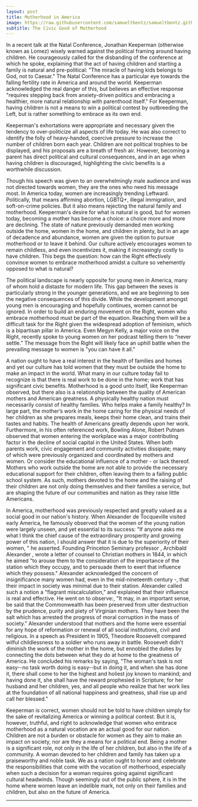 ```yaml
---
layout: post
title: Motherhood in America
image: https://raw.githubusercontent.com/samueltbentz/samueltbentz.github.io/master/images/theodore.jpg
subtitle: The Civic Good of Motherhood
---
```


In a recent talk at the Natal Conference, Jonathan Keeperman (otherwise known as Lomez) wisely warned against the political framing around having children. He courageously called for the disbanding of the conference at which he spoke, explaining that the act of having children and starting a family is natural and pre-political: "The miracle of having kids belongs to God, not to Caesar." The Natal Conference has a particular eye towards the falling fertility rate in America and around the world. Keeperman acknowledged the real danger of this, but believes an effective response "requires stepping back from anxiety-driven politics and embracing a healthier, more natural relationship with parenthood itself." For Keeperman, having children is not a means to win a political contest by outbreeding the Left, but is rather something to embrace as its own end.

Keeperman's exhortations were appropriate and necessary given the tendency to over-politicize all aspects of life today. He was also correct to identify the folly of heavy-handed, coercive pressure to increase the number of children born each year. Children are not political trophies to be displayed, and his proposals are a breath of fresh air. However, becoming a parent has direct political and cultural consequences, and in an age when having children is discouraged, highlighting the civic benefits is a worthwhile discussion.

Though his speech was given to an overwhelmingly male audience and was not directed towards women, they are the ones who need his message most. In America today, women are increasingly trending Leftward. Politically, that means affirming abortion, LGBTQ+, illegal immigration, and soft-on-crime policies. But it also means rejecting the natural family and motherhood. Keeperman's desire for what is natural is good, but for women today, becoming a mother has become a choice: a choice more and more are declining. The state of nature previously demanded men working outside the home, women in the home, and children in plenty, but in an age of decadence and abundance, women are given the option to pursue motherhood or to leave it behind. Our culture actively encourages women to remain childless, and even incentivizes it, making it increasingly costly to have children.  This begs the question: how can the Right effectively convince women to embrace motherhood amidst a culture so vehemently opposed to what is natural?

The political landscape is nearly opposite for young men in America, many of whom hold a distaste for modern life. This gap between the sexes is particularly strong in the younger generations, and we are beginning to see the negative consequences of this divide.  While the development amongst young men is encouraging and hopefully continues, women cannot be ignored. In order to build an enduring movement on the Right, women who embrace motherhood must be part of the equation. Reaching them will be a difficult task for the Right given the widespread adoption of feminism, which is a bipartisan pillar in America. Even Megyn Kelly, a major voice on the Right, recently spoke to young women on her podcast telling them to “never settle.” The message from the Right will likely face an uphill battle  when the prevailing message to women is "you can have it all."

 A nation ought to have a real interest in the health of families and homes and yet our culture has told women that they must be outside the home to make an impact in the world. What many in our culture today fail to recognize is that there is real work to be done in the home; work that has significant civic benefits. Motherhood is a good unto itself, like Keeperman observed, but there also is a relationship between the quality of American mothers and American greatness. A physically healthy nation must necessarily consist of healthy families.  Who helps make a family healthy? In large part, the mother’s work in the home caring for the physical needs of her children as she prepares meals, keeps their home clean, and trains their tastes and habits. The health of Americans greatly depends upon her work. Furthermore, in his often referenced work, Bowling Alone, Robert Putnam observed that women entering the workplace was a major contributing factor in the decline of social capital in the United States. When both parents work, civic engagement and community activities dissipate; many of which were previously organized and coordinated by mothers and women. Or consider the educational influence of a mother - or lack thereof. Mothers who work outside the home are not able to provide the necessary educational support for their children, often leaving them to a failing  public school system. As such, mothers devoted to the home and the raising of their children are not only doing themselves and their families a service, but are shaping the future of our communities and nation as they raise little Americans.

In America, motherhood was previously respected and greatly valued as a social good in our nation's history. When Alexander de Tocqueville visited early America, he famously observed that the women of the young nation were largely unseen, and yet essential to its success: "If anyone asks me what I think the chief cause of the extraordinary prosperity and growing power of this nation, I should answer that it is due to the superiority of their women, " he asserted. Founding Princeton Seminary professor , Archibald Alexander , wrote a letter of counsel to Christian mothers in 1844, in which he aimed "to arouse them to the consideration of the importance of the station which they occupy, and to persuade them to exert that influence which they possess." Alexander acknowledged the concern of insignificance many women had, even in the mid-nineteenth century -, that their impact in society was minimal due to their station. Alexander called such a notion a "flagrant miscalculation," and explained that their influence is real and effective. He went on to observe:, "It may, in an important sense, be said that the Commonwealth has been preserved from utter destruction by the prudence, purity and piety of Virginian mothers. They have been the salt which has arrested the progress of moral corruption in the mass of society." Alexander understood that mothers and the home were essential for any hope of reformation or renewal of all social institutions, civil and religious. In a speech as President in 1905, Theodore Roosevelt compared wilful childlessness to a soldier who runs away in battle. Roosevelt didn't diminish the work of the mother in the home, but ennobled the duties by connecting the dots between what they do at home to the greatness of America. He concluded his remarks by saying, "The woman's task is not easy--no task worth doing is easy--but in doing it, and when she has done it, there shall come to her the highest and holiest joy known to mankind; and having done it, she shall have the reward prophesied in Scripture; for her husband and her children, yes, and all people who realize that her work lies at the foundation of all national happiness and greatness, shall rise up and call her blessed."

Keeperman is correct, women should not be told to have children simply for the sake of revitalizing America or winning a political contest. But it is, however, truthful, and right to acknowledge that women who embrace motherhood as a natural vocation are an actual good for our nation. Children are not a burden or obstacle for women as they aim to make an impact on society, nor are they a means for a political end. Being a mother is a significant role, not only in the life of her children, but also in the life of a community. A woman devoted to her children and family has taken up a praiseworthy and noble task. We as a nation ought to honor and celebrate the responsibilities that come with the vocation of motherhood, especially when such a decision for a woman requires going against significant cultural headwinds. Though seemingly out of the public sphere, it is in the home where women leave an indelible mark, not only on their families and children, but also on the future of America.

***
